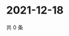 # 2021-12-18

共 0 条

<!-- BEGIN WEIBO -->
<!-- 最后更新时间 Sat Dec 18 2021 03:12:53 GMT+0800 (China Standard Time) -->

<!-- END WEIBO -->
